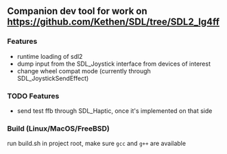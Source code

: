 ## Companion dev tool for work on https://github.com/Kethen/SDL/tree/SDL2_lg4ff

### Features
- runtime loading of sdl2
- dump input from the SDL_Joystick interface from devices of interest
- change wheel compat mode (currently through SDL_JoystickSendEffect)

### TODO Features
- send test ffb through SDL_Haptic, once it's implemented on that side

### Build (Linux/MacOS/FreeBSD)
run build.sh in project root, make sure `gcc` and `g++` are available
